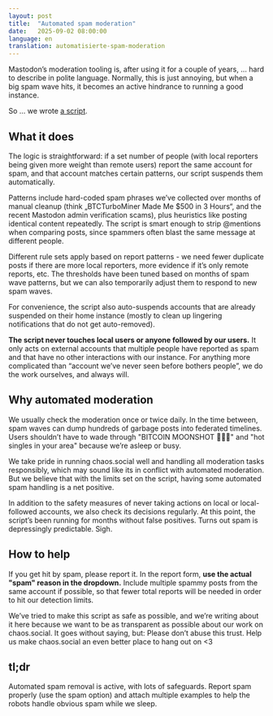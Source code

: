 ```yaml
---
layout: post
title:  "Automated spam moderation"
date:   2025-09-02 08:00:00
language: en
translation: automatisierte-spam-moderation
---
```


Mastodon’s moderation tooling is, after using it for a couple of years, … hard to describe in polite language. Normally,
this is just annoying, but when a big spam wave hits, it becomes an active hindrance to running a good instance.

So … we wrote [a script](https://github.com/chaossocial/meta/blob/master/bin/auto-moderator).

## What it does

The logic is straightforward: if a set number of people (with local reporters being given more weight than remote users)
report the same account for spam, and that account matches certain patterns, our script suspends them automatically.

Patterns include hard-coded spam phrases we’ve collected over months of manual cleanup (think „BTCTurboMiner Made Me
$500 in 3 Hours“, and the recent Mastodon admin verification scams), plus heuristics like posting identical content
repeatedly. The script is smart enough to strip @mentions when comparing posts, since spammers often blast the same
message at different people.

Different rule sets apply based on report patterns - we need fewer duplicate posts if there are more local reporters,
more evidence if it’s only remote reports, etc. The thresholds have been tuned based on months of spam wave patterns,
but we can also temporarily adjust them to respond to new spam waves.

For convenience, the script also auto-suspends accounts that are already suspended on their home instance (mostly to
clean up lingering notifications that do not get auto-removed).

**The script never touches local users or anyone followed by our users.** It only acts on external accounts that
multiple people have reported as spam and that have no other interactions with our instance. For anything more
complicated than “account we’ve never seen before bothers people”, we do the work ourselves, and always will.


## Why automated moderation


We usually check the moderation once or twice daily. In the time between, spam waves can dump hundreds of garbage posts
into federated timelines. Users shouldn’t have to wade through "BITCOIN MOONSHOT 🚀🚀🚀" and "hot singles in your area"
because we’re asleep or busy.

We take pride in running chaos.social well and handling all moderation tasks responsibly, which may sound like its in
conflict with automated moderation. But we believe that with the limits set on the script, having some automated
spam handling is a net positive.

In addition to the safety measures of never taking actions on local or local-followed accounts, we also check its
decisions regularly. At this point, the script’s been running for months without false positives. Turns out spam is
depressingly predictable. Sigh.

## How to help

If you get hit by spam, please report it. In the report form, **use the actual "spam" reason in the dropdown.** Include
multiple spammy posts from the same account if possible, so that fewer total reports will be needed in order to hit our
detection limits.

We’ve tried to make this script as safe as possible, and we’re writing about it here because we want to be as
transparent as possible about our work on chaos.social. It goes without saying, but: Please don’t abuse this trust. Help
us make chaos.social an even better place to hang out on <3

## tl;dr

Automated spam removal is active, with lots of safeguards. Report spam properly (use the spam option) and attach
multiple examples to help the robots handle obvious spam while we sleep.
